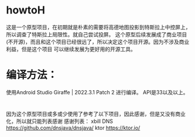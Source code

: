 # howtoH
这是一个原型项目，在初期就是朴素的需要将高德地图投影到特斯拉上中控屏上，所以调查了特斯拉上局限性。就自己尝试投屏。
这个原型后续发展成了商业项目(不开源)，而且和这个项目已经很远了，所以决定这个项目开源。因为不涉及商业利益，但是这个项目
可以继续发展为更好用的开源工具。

# 编译方法：

使用Android Studio Giraffe | 2022.3.1 Patch 2 进行编译。
API是33以及以上。

# 
因为这个原型项目或多或少使用了参考了以下项目，因此感谢，但是又没有商业化，所以就只能列表感谢
感谢列表：
xbill DNS  https://github.com/dnsjava/dnsjava/
ktor  https://ktor.io/

